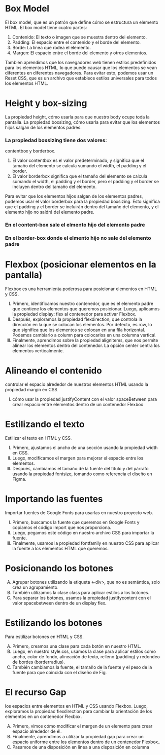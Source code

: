 <h1> Box Model</h1>
<p>El box model, que es un patrón que define cómo se estructura un elemento HTML. El box model tiene cuatro partes:</p>
<ol>
<li>Contenido: El texto o imagen que se muestra dentro del elemento.</li>
<li>Padding: El espacio entre el contenido y el borde del elemento.</li>
<li>Borde: La línea que rodea el elemento.</li>
<li>Margen: El espacio entre el borde del elemento y otros elementos.</li>
</ol>
<p>También aprendimos que los navegadores web tienen estilos predefinidos para los elementos HTML, lo que puede causar que los elementos se vean diferentes en diferentes navegadores. Para evitar esto, podemos usar un Reset CSS, que es un archivo que establece estilos universales para todos los elementos HTML.</p>


<h1>Height y box-sizing</h1>
<p> La propiedad height, cómo usarla para que nuestro body ocupe toda la pantalla. 
La propiedad boxsizing, cómo usarla para evitar que los elementos hijos salgan de los elementos padres.</p>

<h3>La propiedad boxsizing tiene dos valores:</h3>
 <p> contentbox y borderbox.  </p> 

<ol>
<li>El valor contentbox es el valor predeterminado, y significa que el tamaño del elemento se calcula sumando el width, el padding y el border.</li>
<li>El valor borderbox significa que el tamaño del elemento se calcula sumando el width, el padding y el border, pero el padding y el border se incluyen dentro del tamaño del elemento.</li>
</ol>

<p>Para evitar que los elementos hijos salgan de los elementos padres, podemos usar el valor borderbox para la propiedad boxsizing. Esto significa que el padding y el border se incluirán dentro del tamaño del elemento, y el elemento hijo no saldrá del elemento padre.</p>

<a href="https://www.w3schools.com/css/css3_box-sizing.asp"></a>
<a href ="https://developer.mozilla.org/en-US/docs/Web/CSS/box-sizing"></a>

<h3>En el content-box sale el elmento hijo del elemento padre</h3>
<h3>En el border-box donde el elmento hijo no sale del elemento padre</h3>

<h1>Flexbox (posicionar elementos en la pantalla)</h1>

<p>Flexbox es una herramienta poderosa para posicionar elementos en HTML y CSS.

</p>

<ol type="I">
<li>Primero, identificamos nuestro contenedor, que es el elemento padre que contiene los elementos que queremos posicionar. Luego, aplicamos la propiedad display: flex al contenedor para activar Flexbox.</li>
<li>Después, exploramos la propiedad flexdirection, que controla la dirección en la que se colocan los elementos. Por defecto, es row, lo que significa que los elementos se colocan en una fila horizontal. Podemos cambiarlo a column para colocarlos en una columna vertical.</li>
<li>Finalmente, aprendimos sobre la propiedad alignitems, que nos permite alinear los elementos dentro del contenedor. La opción center centra los elementos verticalmente.</li>
</ol>

<a href="https://css-tricks.com/snippets/css/a-guide-to-flexbox/"></a>


<h1>Alineando el contenido</h1>

<p>
controlar el espacio alrededor de nuestros elementos HTML usando la propiedad margin en CSS.
</p>

<ol type="I">
<li> cómo usar la propiedad justifyContent con el valor spaceBetween para crear espacio entre elementos dentro de un contenedor Flexbox</li>

</ol>
<h1>Estilizando el texto</h1>
<p>Estilizar el texto en HTML y CSS.</p>   

<ol type="I">
<li> Primero, ajustamos el ancho de una sección usando la propiedad width en CSS.</li>
<li> Luego, modificamos el margen para mejorar el espacio entre los elementos.</li>
<li> Después, cambiamos el tamaño de la fuente del título y del párrafo usando la propiedad fontsize, tomando como referencia el diseño en Figma.</li>
</ol>


<h1>Importando las fuentes</h1>
<p>Importar fuentes de Google Fonts para usarlas en nuestro proyecto web. </p> 

<ol type="I">
<li>Primero, buscamos la fuente que queremos en Google Fonts y copiamos el código import que nos proporciona. </li>
<li>Luego, pegamos este código en nuestro archivo CSS para importar la fuente.</li>
<li>Finalmente, usamos la propiedad fontfamily en nuestro CSS para aplicar la fuente a los elementos HTML que queremos.</li>
</ol>

<a href="https://fonts.google.com/"></a>
<h1>Posicionando los botones</h1>

<ol type="A">
<li>Agrupar botones utilizando la etiqueta <-div>, que no es semántica, solo crea un agrupamiento. </li>
<li>También utilizamos la clase class para aplicar estilos a los botones.</li>
<li>Para separar los botones, usamos la propiedad justifycontent con el valor spacebetween dentro de un display flex.</li>
</ol>

<h1>Estilizando los botones</h1>
<p>Para estilizar botones en HTML y CSS.</p> 

<ol type="A">
<li>Primero, creamos una clase para cada botón en nuestro HTML. </li>
<li>Luego, en nuestro style.css, usamos la clase para aplicar estilos como ancho, color de fondo, alineación de texto, relleno (padding) y redondeo de bordes (borderradius).</li>
<li>También cambiamos la fuente, el tamaño de la fuente y el peso de la fuente para que coincida con el diseño de Fig.</li>
</ol>


<h1>El recurso Gap</h1>
<p>los espacios entre elementos en HTML y CSS usando Flexbox.
 Luego, exploramos la propiedad flexdirection para cambiar la orientación de los elementos en un contenedor Flexbox.</p>

<ol type="A">
<li>Primero, vimos cómo modificar el margen de un elemento para crear espacio alrededor de él. </li>
<li>Finalmente, aprendimos a utilizar la propiedad gap para crear un espacio uniforme entre los elementos dentro de un contenedor Flexbox..</li>
<li>Pasamos de una disposición en línea a una disposición en columna</li>
</ol>
